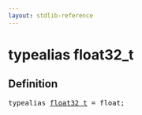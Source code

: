 ```yaml
---
layout: stdlib-reference
---
```


# typealias float32\_t

## Definition

<pre>
<span class='code_keyword'>typealias</span> <a href="/stdlib-reference/types/float32_t" class="code_type">float32_t</a> = <span class="code_keyword">float</span>;
</pre>

